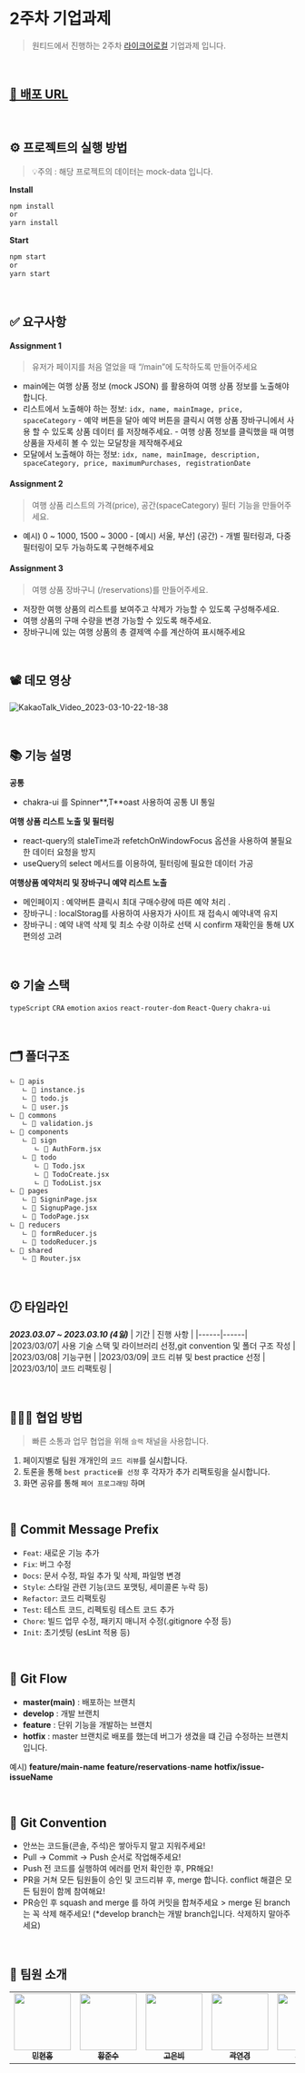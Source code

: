 
# 2주차 기업과제
>  원티드에서 진행하는 2주차 [라이크어로컬](https://likealocal.co.kr) 기업과제 입니다.

<br/>


## [🔗 배포 URL](https://pre-onboarding-9th-2-9.vercel.app)


<br/>


## ⚙️ 프로젝트의 실행 방법

> 💡주의 : 해당 프로젝트의 데이터는 mock-data 입니다. 

**Install**
```bash
npm install
or
yarn install
```

**Start**
```bash
npm start
or
yarn start
```

<br/>


## ✅  요구사항

#### Assignment 1
> 유저가 페이지를 처음 열었을 때 “/main”에 도착하도록 만들어주세요
 -  main에는 여행 상품 정보 (mock JSON) 를 활용하여 여행 상품 정보를 노출해야합니다.
  -   리스트에서 노출해야 하는 정보: `idx, name, mainImage, price, spaceCategory`
    -   예약 버튼을 달아 예약 버튼을 클릭시 여행 상품 장바구니에서 사용 할 수 있도록 상품 데이터 를 저장해주세요.
    -   여행 상품 정보를 클릭했을 때 여행 상품을 자세히 볼 수 있는 모달창을 제작해주세요
 -   모달에서 노출해야 하는 정보: `idx, name, mainImage, description, spaceCategory, price, maximumPurchases, registrationDate`
 #### Assignment 2
>  여행 상품 리스트의 가격(price), 공간(spaceCategory) 필터 기능을 만들어주세요.

 -    예시) 0 ~ 1000, 1500 ~ 3000
    -   [예시) 서울, 부산] (공간)
    -   개별 필터링과, 다중 필터링이 모두 가능하도록 구현해주세요
 #### Assignment 3
> 여행 상품 장바구니 (/reservations)를 만들어주세요.
> 
  -   저장한 여행 상품의 리스트를 보여주고 삭제가 가능할 수 있도록 구성해주세요.
  -   여행 상품의 구매 수량을 변경 가능할 수 있도록 해주세요.
  -   장바구니에 있는 여행 상품의 총 결제액 수를 계산하여 표시해주세요

<br />


## 📽️ 데모 영상 



![KakaoTalk_Video_2023-03-10-22-18-38](https://user-images.githubusercontent.com/73993670/224327278-03da2463-f49e-445a-92e0-a9668d7684b1.gif)


<br/>

## 📚 기능 설명
**공통** 

- chakra-ui 를 Spinner**,T**oast 사용하여  공통 UI 통일

**여행 상품 리스트 노출 및 필터링** 

- react-query의 staleTime과 refetchOnWindowFocus 옵션을 사용하여 불필요한 데이터 요청을 방지
- useQuery의 select 메서드를 이용하여, 필터링에 필요한 데이터 가공

**여행상품  예약처리 및 장바구니 예약 리스트 노출** 

- 메인페이지 :  예약버튼  클릭시 최대 구매수량에 따른 예약 처리 .
- 장바구니 : localStorag를 사용하여 사용자가 사이트 재 접속시 예약내역 유지
- 장바구니 : 예약 내역 삭제 및 최소 수량 이하로 선택 시 confirm 재확인을 통해 UX 편의성 고려

<br/>


## ⚙️ 기술 스택 
```typeScript```
```CRA```
```emotion```
```axios```
```react-router-dom```
```React-Query```
```chakra-ui```


<br/>


## 🗂️ 폴더구조
```bash
ㄴ 📁 apis
   ㄴ 📄 instance.js
   ㄴ 📄 todo.js  
   ㄴ 📄 user.js 
ㄴ 📁 commons
   ㄴ 📄 validation.js
ㄴ 📁 components
   ㄴ 📁 sign
      ㄴ 📄 AuthForm.jsx  
   ㄴ 📁 todo
      ㄴ 📄 Todo.jsx
      ㄴ 📄 TodoCreate.jsx   
      ㄴ 📄 TodoList.jsx   
ㄴ 📁 pages
   ㄴ 📄 SigninPage.jsx
   ㄴ 📄 SignupPage.jsx
   ㄴ 📄 TodoPage.jsx
ㄴ 📁 reducers
   ㄴ 📄 formReducer.js
   ㄴ 📄 todoReducer.js
ㄴ 📁 shared 
   ㄴ 📄 Router.jsx
```

<br/>

## 🕖 타임라인
***2023.03.07 ~ 2023.03.10 (4일)***
| 기간 | 진행 사항 |
|------|------|
|2023/03/07| 사용 기술 스택 및 라이브러리 선정,git convention  및 폴더 구조 작성 |
|2023/03/08| 기능구현 |
|2023/03/09| 코드 리뷰 및 best practice 선정  |
|2023/03/10| 코드 리팩토링 |

<br/>

## 🧑🏻‍🏫 협업 방법
>빠른 소통과 업무 협업을 위해 `슬랙` 채널을 사용합니다.
1. 페이지별로 팀원 개개인의 `코드 리뷰`를 실시합니다.
3. 토론을 통해 `best practice를 선정` 후 각자가 추가 리팩토링을 실시합니다.
4. 화면 공유를 통해 `페어 프로그래밍` 하며 

<br/>

## 📖 Commit Message Prefix

- `Feat`: 새로운 기능 추가
- `Fix`: 버그 수정
- `Docs`: 문서 수정, 파일 추가 및 삭제, 파일명 변경
- `Style`: 스타일 관련 기능(코드 포맷팅, 세미콜론 누락 등)
- `Refactor`: 코드 리팩토링
- `Test`: 테스트 코드, 리펙토링 테스트 코드 추가
- `Chore`: 빌드 업무 수정, 패키지 매니저 수정(.gitignore 수정 등)
- `Init`: 초기셋팅 (esLint 적용 등)

<br/>



## 📖 Git Flow
-   **master(main)** : 배포하는 브랜치
-   **develop** : 개발 브랜치 
-   **feature** : 단위 기능을 개발하는 브랜치 
-   **hotfix** : master 브랜치로 배포를 했는데 버그가 생겼을 떄 긴급 수정하는 브랜치 입니다.  

예시)
**feature/main-name**
**feature/reservations**-**name**
**hotfix/issue-issueName**

<br/>

## 📖 Git Convention  


- 안쓰는 코드들(콘솔, 주석)은 쌓아두지 말고 지워주세요!
- Pull → Commit → Push 순서로 작업해주세요!
- Push 전 코드를 실행하여 에러를 먼저 확인한 후, PR해요!
- PR을 거쳐 모든 팀원들이 승인 및 코드리뷰 후, merge 합니다. conflict 해결은 모든 팀원이 함께 참여해요!
- PR승인 후 squash and merge 를 하여 커밋을 합쳐주세요 > merge 된 branch는 꼭 삭제 해주세요! 
   (*develop branch는 개발 branch입니다. 삭제하지 말아주세요)

<br/>



## 🥸 팀원 소개 

<table>
<tbody>
<tr>
<td  align="center">
<a  href="https://github.com/minhyeonhong"><img  src="https://avatars.githubusercontent.com/u/90454621?v=4(https://avatars.githubusercontent.com/u/90454621?v=4)"  width="100px;"  alt=""/>
<br  /><sub><b>민현홍</b></sub></a><br  /></td>

<td  align="center"><a  href="https://github.com/Hwang-Junsu"><img  src="https://avatars.githubusercontent.com/u/80745897?v=4(https://avatars.githubusercontent.com/u/80745897?v=4)"  width="100px;"  alt=""/><br  /><sub><b>황준수</b></sub></a><br  /></td>

<td  align="center"><a  href="https://github.com/eunrain"><img  src="https://avatars.githubusercontent.com/u/113877276?v=4(https://avatars.githubusercontent.com/u/113877276?v=4)"  width="100px;"  alt=""/><br  /><sub><b>고은비</b></sub></a><br  /></td>

<td  align="center"><a  href="https://github.com/yeon-kk"><img  src="https://avatars.githubusercontent.com/u/86847564?v=4(https://avatars.githubusercontent.com/u/86847564?v=4)"  width="100px;"  alt=""/><br  /><sub><b>곽연경</b></sub></a><br  /></td>

<td  align="center"><a  href="https://github.com/whl5105"><img  src="https://avatars.githubusercontent.com/u/73993670?v=4(https://avatars.githubusercontent.com/u/73993670?v=4)"  width="100px;"  alt=""/><br  /><sub><b>최수인</b></sub></a><br  /></td>

<td  align="center"><a  href="https://github.com/minhyeonhong"><img  src="https://avatars.githubusercontent.com/u/90454621?v=4(https://avatars.githubusercontent.com/u/90454621?v=4)"  width="100px;"  alt=""/><br  /><sub><b>김민영</b></sub></a><br  /></td>

</tbody>
</table>


